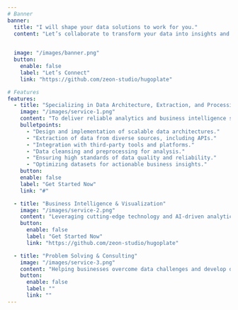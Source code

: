 ```yaml
---
# Banner
banner:
  title: "I will shape your data solutions to work for you."
  content: "Let’s collaborate to transform your data into insights and drive strategic growth for your business."

  
  image: "/images/banner.png"
  button:
    enable: false
    label: "Let’s Connect"
    link: "https://github.com/zeon-studio/hugoplate"

# Features
features:
  - title: "Specializing in Data Architecture, Extraction, and Processing"
    image: "/images/service-1.png"
    content: "To deliver reliable analytics and business intelligence solutions."
    bulletpoints:
      - "Design and implementation of scalable data architectures."
      - "Extraction of data from diverse sources, including APIs."
      - "Integration with third-party tools and platforms."
      - "Data cleansing and preprocessing for analysis."
      - "Ensuring high standards of data quality and reliability."
      - "Optimizing datasets for actionable business insights."
    button:
    enable: false
    label: "Get Started Now"
    link: "#"

  - title: "Business Intelligence & Visualization"
    image: "/images/service-2.png"
    content: "Leveraging cutting-edge technology and AI-driven analytics to deliver intuitive dashboards, reports, and chat-based insights, transforming complex data into actionable insights that support both strategic and day-to-day decision-making."
    button:
      enable: false
      label: "Get Started Now"
      link: "https://github.com/zeon-studio/hugoplate"

  - title: "Problem Solving & Consulting"
    image: "/images/service-3.png"
    content: "Helping businesses overcome data challenges and develop data-driven strategies that drive performance and growth."
    button:
      enable: false
      label: ""
      link: ""
---
```


